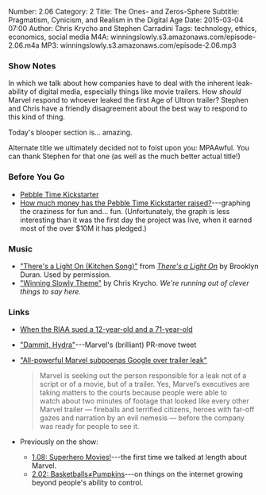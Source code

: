 Number: 2.06
Category: 2
Title: The Ones- and Zeros-Sphere
Subtitle: Pragmatism, Cynicism, and Realism in the Digital Age
Date: 2015-03-04 07:00
Author: Chris Krycho and Stephen Carradini
Tags: technology, ethics, economics, social media
M4A: winningslowly.s3.amazonaws.com/episode-2.06.m4a
MP3: winningslowly.s3.amazonaws.com/episode-2.06.mp3

### Show Notes

In which we talk about how companies have to deal with the inherent leak-ability of digital media, especially things like movie trailers. How *should* Marvel respond to whoever leaked the first Age of Ultron trailer? Stephen and Chris have a friendly disagreement about the best way to respond to this kind of thing.

Today's blooper section is... amazing.

Alternate title we ultimately decided not to foist upon you: MPAAwful. You can thank Stephen for that one (as well as the much better actual title!)

### Before You Go

  - [Pebble Time Kickstarter](https://www.kickstarter.com/projects/597507018/pebble-time-awesome-smartwatch-no-compromises)
  - [How much money has the Pebble Time Kickstarter raised?](https://pebbletimetracker.herokuapp.com)---graphing the craziness for fun and... fun. (Unfortunately, the graph is less interesting than it was the first day the project was live, when it earned most of the over $10M it has pledged.)

### Music

  - ["There's a Light On (Kitchen Song)"](http://brooklyndoran.bandcamp.com/track/theres-a-light-on-kitchen-song) from [_There's a Light On_](http://brooklyndoran.bandcamp.com/album/theres-a-light-on) by Brooklyn Duran. Used by permission.
  - ["Winning Slowly Theme"](https://soundcloud.com/chriskrycho/winning-slowly) by Chris Krycho. *We're running out of clever things to say here.*

### Links

  - [When the RIAA sued a 12-year-old and a 71-year-old](https://www.techdirt.com/articles/20030909/0116235.shtml)
  - ["Dammit, Hydra"](https://twitter.com/marvel/status/525071656306626560)---Marvel's (brilliant) PR-move tweet
  - ["All-powerful Marvel subpoenas Google over trailer leak"](http://www.washingtonpost.com/blogs/style-blog/wp/2014/11/07/all-powerful-marvel-subpoenas-google-over-trailer-leak/)
    > Marvel is seeking out the person responsible for a leak not of a script or of a movie, but of a trailer. Yes, Marvel’s executives are taking matters to the courts because people were able to watch about two minutes of footage that looked like every other Marvel trailer — fireballs and terrified citizens, heroes with far-off gazes and narration by an evil nemesis — before the company was ready for people to see it.

  - Previously on the show: 
      - [1.08: Superhero Movies!](http://www.winningslowly.org/2014/08/superhero-movies/)---the first time we talked at length about Marvel.
      - [2.02: Basketballs≠Pumpkins](http://www.winningslowly.org/2015/02/basketballs-pumpkins/)---on things on the internet growing beyond people's ability to control.
